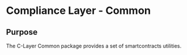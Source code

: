 # Compliance Layer - Common

## Purpose

The C-Layer Common package provides a set of smartcontracts utilities.

